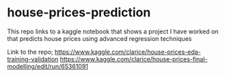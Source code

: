 # house-prices-prediction
This repo links to a kaggle notebook that shows a project I have worked on that predicts house prices using advanced regression techniques

Link to the repo; https://www.kaggle.com/clarice/house-prices-eda-training-validation
                 https://www.kaggle.com/clarice/house-prices-final-modelling/edit/run/65361091
